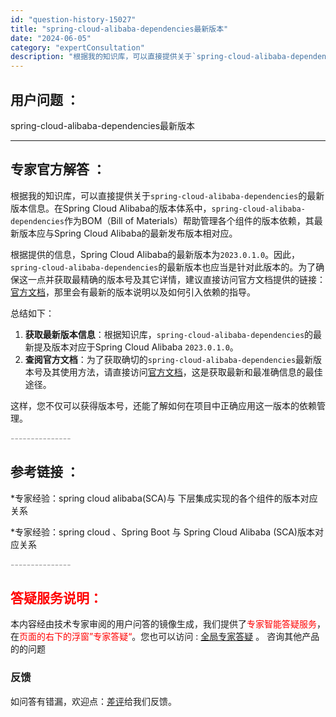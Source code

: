 ```yaml
---
id: "question-history-15027"
title: "spring-cloud-alibaba-dependencies最新版本"
date: "2024-06-05"
category: "expertConsultation"
description: "根据我的知识库，可以直接提供关于`spring-cloud-alibaba-dependencies`的最新版本信息。在Spring Cloud Alibaba的版本体系中，`spring-cloud-alibaba-dependencies`作为BOM（Bill of Materials）帮助管理"
---
```


## 用户问题 ： 
 spring-cloud-alibaba-dependencies最新版本  

---------------
## 专家官方解答 ：

根据我的知识库，可以直接提供关于`spring-cloud-alibaba-dependencies`的最新版本信息。在Spring Cloud Alibaba的版本体系中，`spring-cloud-alibaba-dependencies`作为BOM（Bill of Materials）帮助管理各个组件的版本依赖，其最新版本应与Spring Cloud Alibaba的最新发布版本相对应。

根据提供的信息，Spring Cloud Alibaba的最新版本为`2023.0.1.0`。因此，`spring-cloud-alibaba-dependencies`的最新版本也应当是针对此版本的。为了确保这一点并获取最精确的版本号及其它详情，建议直接访问官方文档提供的链接：[官方文档](https://sca.aliyun.com/docs/2023/overview/version-explain/)，那里会有最新的版本说明以及如何引入依赖的指导。

总结如下：

1. **获取最新版本信息**：根据知识库，`spring-cloud-alibaba-dependencies`的最新提及版本对应于Spring Cloud Alibaba `2023.0.1.0`。
2. **查阅官方文档**：为了获取确切的`spring-cloud-alibaba-dependencies`最新版本号及其使用方法，请直接访问[官方文档](https://sca.aliyun.com/docs/2023/overview/version-explain/)，这是获取最新和最准确信息的最佳途径。

这样，您不仅可以获得版本号，还能了解如何在项目中正确应用这一版本的依赖管理。


<font color="#949494">---------------</font> 


## 参考链接 ：

*专家经验：spring cloud alibaba(SCA)与 下层集成实现的各个组件的版本对应关系 
 
 *专家经验：spring cloud 、Spring Boot 与 Spring Cloud Alibaba (SCA)版本对应关系 


 <font color="#949494">---------------</font> 
 


## <font color="#FF0000">答疑服务说明：</font> 

本内容经由技术专家审阅的用户问答的镜像生成，我们提供了<font color="#FF0000">专家智能答疑服务</font>，在<font color="#FF0000">页面的右下的浮窗”专家答疑“</font>。您也可以访问 : [全局专家答疑](https://answer.opensource.alibaba.com/docs/intro) 。 咨询其他产品的的问题

### 反馈
如问答有错漏，欢迎点：[差评](https://ai.nacos.io/user/feedbackByEnhancerGradePOJOID?enhancerGradePOJOId=15095)给我们反馈。
